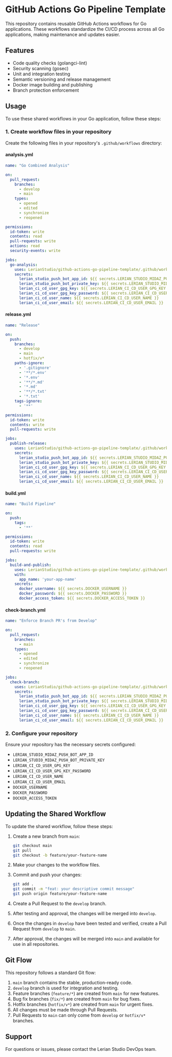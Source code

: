 # GitHub Actions Go Pipeline Template

This repository contains reusable GitHub Actions workflows for Go applications. These workflows standardize the CI/CD process across all Go applications, making maintenance and updates easier.

## Features

- Code quality checks (golangci-lint)
- Security scanning (gosec)
- Unit and integration testing
- Semantic versioning and release management
- Docker image building and publishing
- Branch protection enforcement

## Usage

To use these shared workflows in your Go application, follow these steps:

### 1. Create workflow files in your repository

Create the following files in your repository's `.github/workflows` directory:

#### analysis.yml

```yaml
name: "Go Combined Analysis"

on:
  pull_request:
    branches:
      - develop
      - main
    types:
      - opened
      - edited
      - synchronize
      - reopened

permissions:
  id-token: write
  contents: read
  pull-requests: write
  actions: read
  security-events: write

jobs:
  go-analysis:
    uses: LerianStudio/github-actions-go-pipeline-template/.github/workflows/analysis.yml@main
    secrets:
      lerian_studio_push_bot_app_id: ${{ secrets.LERIAN_STUDIO_MIDAZ_PUSH_BOT_APP_ID }}
      lerian_studio_push_bot_private_key: ${{ secrets.LERIAN_STUDIO_MIDAZ_PUSH_BOT_PRIVATE_KEY }}
      lerian_ci_cd_user_gpg_key: ${{ secrets.LERIAN_CI_CD_USER_GPG_KEY }}
      lerian_ci_cd_user_gpg_key_password: ${{ secrets.LERIAN_CI_CD_USER_GPG_KEY_PASSWORD }}
      lerian_ci_cd_user_name: ${{ secrets.LERIAN_CI_CD_USER_NAME }}
      lerian_ci_cd_user_email: ${{ secrets.LERIAN_CI_CD_USER_EMAIL }}
```

#### release.yml

```yaml
name: "Release"

on:
  push:
    branches:
      - develop
      - main
      - hotfix/v*
    paths-ignore:
      - '.gitignore'
      - '**/*.env'
      - '*.env'
      - '**/*.md'
      - '*.md'
      - '**/*.txt'
      - '*.txt'
    tags-ignore:
      - '**'

permissions:
  id-token: write
  contents: write
  pull-requests: write

jobs:
  publish-release:
    uses: LerianStudio/github-actions-go-pipeline-template/.github/workflows/release.yml@main
    secrets:
      lerian_studio_push_bot_app_id: ${{ secrets.LERIAN_STUDIO_MIDAZ_PUSH_BOT_APP_ID }}
      lerian_studio_push_bot_private_key: ${{ secrets.LERIAN_STUDIO_MIDAZ_PUSH_BOT_PRIVATE_KEY }}
      lerian_ci_cd_user_gpg_key: ${{ secrets.LERIAN_CI_CD_USER_GPG_KEY }}
      lerian_ci_cd_user_gpg_key_password: ${{ secrets.LERIAN_CI_CD_USER_GPG_KEY_PASSWORD }}
      lerian_ci_cd_user_name: ${{ secrets.LERIAN_CI_CD_USER_NAME }}
      lerian_ci_cd_user_email: ${{ secrets.LERIAN_CI_CD_USER_EMAIL }}
```

#### build.yml

```yaml
name: "Build Pipeline"

on:
  push:
    tags:
      - '**'

permissions:
  id-token: write
  contents: read
  pull-requests: write

jobs:
  build-and-publish:
    uses: LerianStudio/github-actions-go-pipeline-template/.github/workflows/build.yml@main
    with:
      app_name: 'your-app-name'
    secrets:
      docker_username: ${{ secrets.DOCKER_USERNAME }}
      docker_password: ${{ secrets.DOCKER_PASSWORD }}
      docker_access_token: ${{ secrets.DOCKER_ACCESS_TOKEN }}
```

#### check-branch.yml

```yaml
name: "Enforce Branch PR's from Develop"

on:
  pull_request:
    branches:
      - main
    types:
      - opened
      - edited
      - synchronize
      - reopened

jobs:
  check-branch:
    uses: LerianStudio/github-actions-go-pipeline-template/.github/workflows/check-branch.yml@main
    secrets:
      lerian_studio_push_bot_app_id: ${{ secrets.LERIAN_STUDIO_MIDAZ_PUSH_BOT_APP_ID }}
      lerian_studio_push_bot_private_key: ${{ secrets.LERIAN_STUDIO_MIDAZ_PUSH_BOT_PRIVATE_KEY }}
      lerian_ci_cd_user_gpg_key: ${{ secrets.LERIAN_CI_CD_USER_GPG_KEY }}
      lerian_ci_cd_user_gpg_key_password: ${{ secrets.LERIAN_CI_CD_USER_GPG_KEY_PASSWORD }}
      lerian_ci_cd_user_name: ${{ secrets.LERIAN_CI_CD_USER_NAME }}
      lerian_ci_cd_user_email: ${{ secrets.LERIAN_CI_CD_USER_EMAIL }}
```

### 2. Configure your repository

Ensure your repository has the necessary secrets configured:

- `LERIAN_STUDIO_MIDAZ_PUSH_BOT_APP_ID`
- `LERIAN_STUDIO_MIDAZ_PUSH_BOT_PRIVATE_KEY`
- `LERIAN_CI_CD_USER_GPG_KEY`
- `LERIAN_CI_CD_USER_GPG_KEY_PASSWORD`
- `LERIAN_CI_CD_USER_NAME`
- `LERIAN_CI_CD_USER_EMAIL`
- `DOCKER_USERNAME`
- `DOCKER_PASSWORD`
- `DOCKER_ACCESS_TOKEN`

## Updating the Shared Workflow

To update the shared workflow, follow these steps:

1. Create a new branch from `main`:
   ```bash
   git checkout main
   git pull
   git checkout -b feature/your-feature-name
   ```

2. Make your changes to the workflow files.

3. Commit and push your changes:
   ```bash
   git add .
   git commit -m "feat: your descriptive commit message"
   git push origin feature/your-feature-name
   ```

4. Create a Pull Request to the `develop` branch.

5. After testing and approval, the changes will be merged into `develop`.

6. Once the changes in `develop` have been tested and verified, create a Pull Request from `develop` to `main`.

7. After approval, the changes will be merged into `main` and available for use in all repositories.

## Git Flow

This repository follows a standard Git flow:

1. `main` branch contains the stable, production-ready code.
2. `develop` branch is used for integration and testing.
3. Feature branches (`feature/*`) are created from `main` for new features.
4. Bug fix branches (`fix/*`) are created from `main` for bug fixes.
5. Hotfix branches (`hotfix/v*`) are created from `main` for urgent fixes.
6. All changes must be made through Pull Requests.
7. Pull Requests to `main` can only come from `develop` or `hotfix/v*` branches.

## Support

For questions or issues, please contact the Lerian Studio DevOps team.
